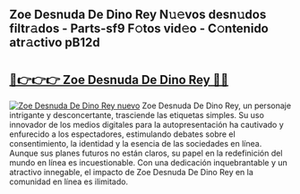 ## Zoe Desnuda De Dino Rey N𝚞𝚎vos desn𝚞dos filtr𝚊dos - Parts-sf9 F𝚘tos vid𝚎o - C𝚘ntenido atr𝚊ctivo pB12d

# <h2><a href="http://mbaf50v.tromn.icu/?c=Zoe+Desnuda+De+Dino+Rey">🔗👉👉👉 Zoe Desnuda De Dino Rey 🔗🔗</a></h2>

[![Zoe Desnuda De Dino Rey nuevo](https://i.imgur.com/pEAQMta.gif)](http://mbaf50v.tromn.icu/?c=Zoe+Desnuda+De+Dino+Rey)
Zoe Desnuda De Dino Rey, un personaje intrigante y desconcertante, trasciende las etiquetas simples. Su uso innovador de los medios digitales para la autopresentación ha cautivado y enfurecido a los espectadores, estimulando debates sobre el consentimiento, la identidad y la esencia de las sociedades en línea. Aunque sus planes futuros no están claros, su papel en la redefinición del mundo en línea es incuestionable. Con una dedicación inquebrantable y un atractivo innegable, el impacto de Zoe Desnuda De Dino Rey en la comunidad en línea es ilimitado.
